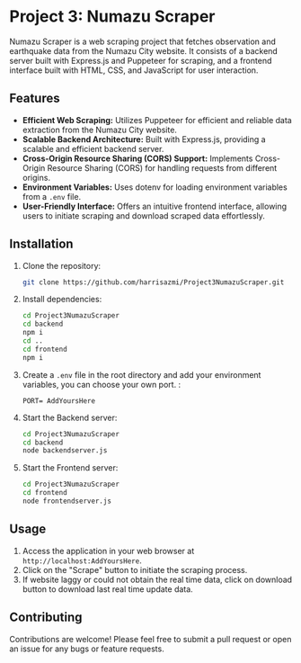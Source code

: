 # Project 3: Numazu Scraper

Numazu Scraper is a web scraping project that fetches observation and earthquake data from the Numazu City website. It consists of a backend server built with Express.js and Puppeteer for scraping, and a frontend interface built with HTML, CSS, and JavaScript for user interaction.

## Features

- **Efficient Web Scraping:** Utilizes Puppeteer for efficient and reliable data extraction from the Numazu City website.
- **Scalable Backend Architecture:** Built with Express.js, providing a scalable and efficient backend server.
- **Cross-Origin Resource Sharing (CORS) Support:** Implements Cross-Origin Resource Sharing (CORS) for handling requests from different origins.
- **Environment Variables:** Uses dotenv for loading environment variables from a `.env` file.
- **User-Friendly Interface:** Offers an intuitive frontend interface, allowing users to initiate scraping and download scraped data effortlessly.

## Installation

1. Clone the repository:

   ```bash
   git clone https://github.com/harrisazmi/Project3NumazuScraper.git
   ```

2. Install dependencies:

   ```bash
   cd Project3NumazuScraper
   cd backend
   npm i
   cd ..
   cd frontend
   npm i
   ```

3. Create a `.env` file in the root directory and add your environment variables, you can choose your own port. :

   ```plaintext
   PORT= AddYoursHere
   ```

4. Start the Backend server:

   ```bash
   cd Project3NumazuScraper
   cd backend
   node backendserver.js
   ```

5. Start the Frontend server:
   ```bash
   cd Project3NumazuScraper
   cd frontend
   node frontendserver.js
   ```

## Usage

1. Access the application in your web browser at `http://localhost:AddYoursHere`.
2. Click on the "Scrape" button to initiate the scraping process.
3. If website laggy or could not obtain the real time data, click on download button to download last real time update data.

## Contributing

Contributions are welcome! Please feel free to submit a pull request or open an issue for any bugs or feature requests.
